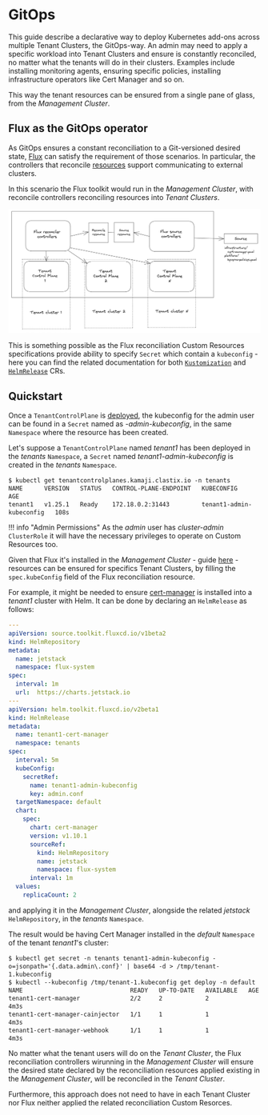 # GitOps

This guide describe a declarative way to deploy Kubernetes add-ons across multiple Tenant Clusters, the GitOps-way. An admin may need to apply a specific workload into Tenant Clusters and ensure is constantly reconciled, no matter what the tenants will do in their clusters. Examples include installing monitoring agents, ensuring specific policies, installing infrastructure operators like Cert Manager and so on.

This way the tenant resources can be ensured from a single pane of glass, from the *Management Cluster*.

## Flux as the GitOps operator

As GitOps ensures a constant reconciliation to a Git-versioned desired state, [Flux](https://fluxcd.io) can satisfy the requirement of those scenarios. In particular, the controllers that reconcile [resources](https://fluxcd.io/flux/concepts/#reconciliation) support communicating to external clusters.

In this scenario the Flux toolkit would run in the *Management Cluster*, with reconcile controllers reconciling resources into *Tenant Clusters*.

![Architecture](../images/kamaji-flux.png)

This is something possible as the Flux reconciliation Custom Resources specifications provide ability to specify `Secret` which contain a `kubeconfig` - here you can find the related documentation for both [`Kustomization`](https://fluxcd.io/flux/components/kustomize/kustomization/#remote-clusters--cluster-api) and [`HelmRelease`](https://fluxcd.io/flux/components/helm/helmreleases/#remote-clusters--cluster-api) CRs.

## Quickstart

Once a `TenantControlPlane` is [deployed](https://kamaji.clastix.io/getting-started/#deploy-tenant-control-plane), the kubeconfig for the admin user can be found in a `Secret` named as *<tenant name>-admin-kubeconfig*, in the same `Namespace` where the resource has been created.

Let's suppose a `TenantControlPlane` named *tenant1* has been deployed in the *tenants* `Namespace`, a `Secret` named *tenant1-admin-kubeconfig* is created in the *tenants* `Namespace`.


```shell
$ kubectl get tenantcontrolplanes.kamaji.clastix.io -n tenants
NAME      VERSION   STATUS   CONTROL-PLANE-ENDPOINT   KUBECONFIG                 AGE
tenant1   v1.25.1   Ready    172.18.0.2:31443         tenant1-admin-kubeconfig   108s
```

!!! info "Admin Permissions"
    As the *admin* user has *cluster-admin* `ClusterRole` it will have the necessary privileges to operate on Custom Resources too.

Given that Flux it's installed in the *Management Cluster* - guide [here](https://fluxcd.io/flux/installation/) - resources can be ensured for specifics Tenant Clusters, by filling the `spec.kubeConfig` field of the Flux reconciliation resource.

For example, it might be needed to ensure [cert-manager](https://cert-manager.io/) is installed into a *tenant1* cluster with Helm. It can be done by declaring an `HelmRelease` as follows:

```yaml
---
apiVersion: source.toolkit.fluxcd.io/v1beta2
kind: HelmRepository
metadata:
  name: jetstack
  namespace: flux-system
spec:
  interval: 1m
  url: 	https://charts.jetstack.io
---
apiVersion: helm.toolkit.fluxcd.io/v2beta1
kind: HelmRelease
metadata:
  name: tenant1-cert-manager
  namespace: tenants
spec:
  interval: 5m
  kubeConfig:
    secretRef:
      name: tenant1-admin-kubeconfig
      key: admin.conf
  targetNamespace: default
  chart:
    spec:
      chart: cert-manager
      version: v1.10.1
      sourceRef:
        kind: HelmRepository
        name: jetstack
        namespace: flux-system
      interval: 1m
  values:
    replicaCount: 2
```

and applying it in the *Management Cluster*, alongside the related *jetstack* `HelmRepository`, in the *tenants* `Namespace`.

The result would be having Cert Manager installed in the *default* `Namespace` of the tenant *tenant1*'s cluster:

```shell
$ kubectl get secret -n tenants tenant1-admin-kubeconfig -o=jsonpath='{.data.admin\.conf}' | base64 -d > /tmp/tenant-1.kubeconfig
$ kubectl --kubeconfig /tmp/tenant-1.kubeconfig get deploy -n default
NAME                              READY   UP-TO-DATE   AVAILABLE   AGE
tenant1-cert-manager              2/2     2            2           4m3s
tenant1-cert-manager-cainjector   1/1     1            1           4m3s
tenant1-cert-manager-webhook      1/1     1            1           4m3s
```

No matter what the tenant users will do on the *Tenant Cluster*, the Flux reconciliation controllers wirunning in the *Management Cluster* will ensure the desired state declared by the reconciliation resources applied existing in the *Management Cluster*, will be reconciled in the *Tenant Cluster*.

Furthermore, this approach does not need to have in each Tenant Cluster nor Flux neither applied the related reconciliation Custom Resorces.

